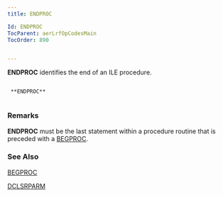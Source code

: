 ```yaml
---
title: ENDPROC

Id: ENDPROC
TocParent: aerLrfOpCodesMain
TocOrder: 890


---
```


**ENDPROC** identifies the end of an ILE procedure. 

```

 **ENDPROC** 
        
```

### Remarks
**ENDPROC** must be the last statement within a procedure routine that is preceded with a [BEGPROC](BEGPROC.html). 

### See Also
[BEGPROC](BEGPROC.html)

[DCLSRPARM](DCLSRPARM.html) 
